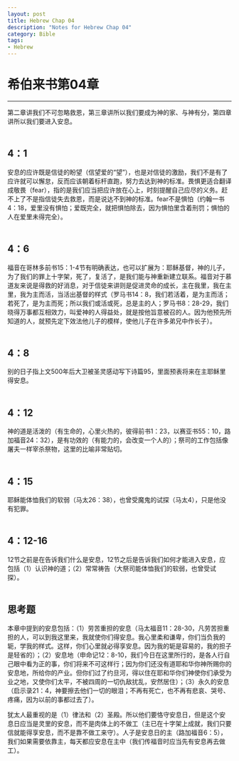```yaml
--- 
layout: post
title: Hebrew Chap 04
description: "Notes for Hebrew Chap 04"
category: Bible
tags: 
- Hebrew
---
```


# 希伯来书第04章

----------------

第二章讲我们不可忽略救恩，第三章讲所以我们要成为神的家、与神有分，第四章讲所以我们要进入安息。<br><br>

## 4：1<br>

安息的应许既是信徒的盼望（信望爱的“望”），也是对信徒的激励，我们不是有了应许就可以懈怠，反而应该朝着标杆直跑，努力去达到神的标准。畏惧更适合翻译成敬畏（fear），指的是我们应当把应许放在心上，时刻提醒自己应尽的义务。赶不上了不是指信徒失去救恩，而是说达不到神的标准。fear不是惧怕（约翰一书4：18，爱里没有惧怕；爱既完全，就把惧怕除去，因为惧怕里含着刑罚；惧怕的人在爱里未得完全）。<br><br>

## 4：6<br>

福音在哥林多前书15：1-4节有明确表达，也可以扩展为：耶稣基督，神的儿子，为了我们的罪上十字架，死了，复活了，是我们能与神重新建立联系。福音对于慕道友来说是得救的好消息，对于信徒来讲则是促进灵命的成长，主在我里，我在主里，我为主而活，当活出基督的样式（罗马书14：8，我们若活着，是为主而活；若死了，是为主而死；所以我们或活或死，总是主的人；罗马书8：28-29，我们晓得万事都互相效力，叫爱神的人得益处，就是按他旨意被召的人。因为他预先所知道的人，就预先定下效法他儿子的模样，使他儿子在许多弟兄中作长子）。<br><br>

## 4：8<br>

别的日子指上文500年后大卫被圣灵感动写下诗篇95，里面预表将来在主耶稣里得安息。<br><br>

## 4：12<br>

神的道是活泼的（有生命的，心里火热的，彼得前书1：23，以赛亚书55：10，路加福音24：32），是有功效的（有能力的，会改变一个人的）；祭司的工作包括像屠夫一样宰杀祭物，这里的比喻非常贴切。<br><br>

## 4：15<br>

耶稣能体恤我们的软弱（马太26：38），也曾受魔鬼的试探（马太4），只是他没有犯罪。<br><br>

## 4：12-16<br>

12节之前是在告诉我们什么是安息，12节之后是告诉我们如何才能进入安息，应包括（1）认识神的道；（2）常常祷告（大祭司能体恤我们的软弱，也曾受试探）。<br><br>

## 思考题<br>

本章中提到的安息包括：（1）劳苦重担的安息（马太福音11：28-30，凡劳苦担重担的人，可以到我这里来，我就使你们得安息。我心里柔和谦卑，你们当负我的轭，学我的样式。这样，你们心里就必得享安息。因为我的轭是容易的，我的担子是轻省的）；（2）安息地（申命记12：8-10，我们今日在这里所行的，是各人行自己眼中看为正的事，你们将来不可这样行；因为你们还没有道耶和华你神所赐你的安息地，所给你的产业。但你们过了约旦河，得以住在耶和华你们神使你们承受为业之地，又使你们太平，不被四周的一切仇敌扰乱，安然居住）；（3）永久的安息（启示录21：4，神要擦去他们一切的眼泪；不再有死亡，也不再有悲哀、哭号、疼痛，因为以前的事都过去了）。<br>

犹太人最重视的是（1）律法和（2）圣殿。所以他们要恪守安息日，但是这个安息日应当是灵里的安息，而不是肉体上的不做工（主已在十字架上成就，我们只要信就能得享安息，而不是靠不做工来守）。人子是安息日的主（路加福音6：5），我们如果需要依靠主，每天都应安息在主中（我们传福音时应当先有安息再去做工）。
